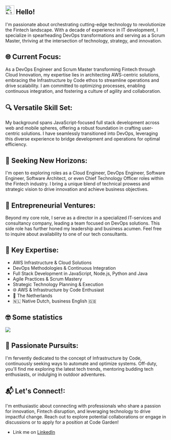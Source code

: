 ## <img src="https://user-images.githubusercontent.com/1303154/88677602-1635ba80-d120-11ea-84d8-d263ba5fc3c0.gif" width="28px" alt="hi"> Hello!
I'm passionate about orchestrating cutting-edge technology to revolutionize the Fintech landscape. With a decade of experience in IT development, I specialize in spearheading DevOps transformations and serving as a Scrum Master, thriving at the intersection of technology, strategy, and innovation.

## 🌐 Current Focus:
As a DevOps Engineer and Scrum Master transforming Fintech through Cloud Innovation, my expertise lies in architecting AWS-centric solutions, embracing the Infrastructure by Code ethos to streamline operations and drive scalability. I am committed to optimizing processes, enabling continuous integration, and fostering a culture of agility and collaboration.

## 🔍 Versatile Skill Set:
My background spans JavaScript-focused full stack development across web and mobile spheres, offering a robust foundation in crafting user-centric solutions. I have seamlessly transitioned into DevOps, leveraging this diverse experience to bridge development and operations for optimal efficiency.

## 💼 Seeking New Horizons:
I'm open to exploring roles as a Cloud Engineer, DevOps Engineer, Software Engineer, Software Architect, or even Chief Technology Officer roles within the Fintech industry. I bring a unique blend of technical prowess and strategic vision to drive innovation and achieve business objectives.

## 🌟 Entrepreneurial Ventures:
Beyond my core role, I serve as a director in a specialized IT-services and consultancy company, leading a team focused on DevOps solutions. This side role has further honed my leadership and business acumen. Feel free to inquire about availability to one of our tech consultants.

## 🚀 Key Expertise:
- AWS Infrastructure & Cloud Solutions
- DevOps Methodologies & Continuous Integration
- Full Stack Development in JavaScript, Node.js, Python and Java
- Agile Practices & Scrum Mastery
- Strategic Technology Planning & Execution
- 🌐 AWS & Infrastructure by Code Enthusiast
- 📍 The Netherlands
- 🇳🇱 Native Dutch, business English 🇬🇧

## 🤓  Some statistics
<a href="https://github.com/ivopauly/github-readme-stats" target="_blank">
  <img align="center" src="https://github-readme-stats.vercel.app/api/top-langs/?username=ivopauly&langs_count=6&layout=compact" />
</a>

## 🎯 Passionate Pursuits:
I'm fervently dedicated to the concept of Infrastructure by Code, continuously seeking ways to automate and optimize systems. Off-duty, you'll find me exploring the latest tech trends, mentoring budding tech enthusiasts, or indulging in outdoor adventures.

## 📬 Let's Connect!:
I'm enthusiastic about connecting with professionals who share a passion for innovation, Fintech disruption, and leveraging technology to drive impactful change. Reach out to explore potential collaborations or engage in discussions or to apply for a position at Code Garden!

* Link me on [LinkedIn](https://www.linkedin.com/in/ivopauly/)
